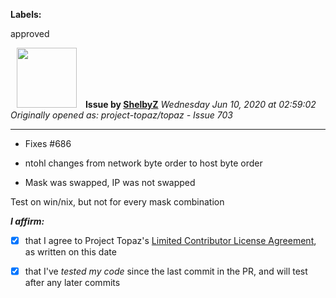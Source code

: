 **Labels:**

approved



<a href="https://github.com/ShelbyZ"><img src="https://avatars0.githubusercontent.com/u/1033099?v=4" width="96" height="96" hspace="10"></img></a> **Issue by [ShelbyZ](https://github.com/ShelbyZ)**
_Wednesday Jun 10, 2020 at 02:59:02_
_Originally opened as: project-topaz/topaz - Issue 703_

----

- Fixes #686
- ntohl changes from network byte order to host byte order
- Mask was swapped, IP was not swapped

Test on win/nix, but not for every mask combination

<!-- place 'x' mark between square [] brackets to affirm: -->
**_I affirm:_**
- [x] that I agree to Project Topaz's [Limited Contributor License Agreement](http://project-topaz.com/blob/release/CONTRIBUTOR_AGREEMENT.md), as written on this date
- [x] that I've _tested my code_ since the last commit in the PR, and will test after any later commits


